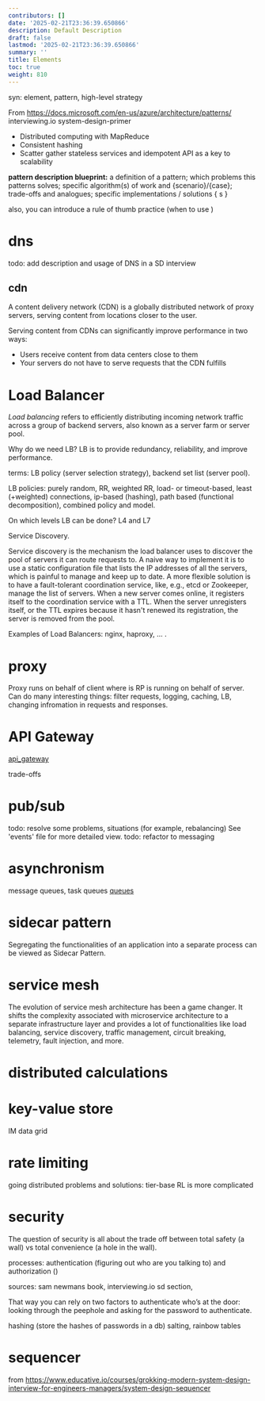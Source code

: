 ```yaml
---
contributors: []
date: '2025-02-21T23:36:39.650866'
description: Default Description
draft: false
lastmod: '2025-02-21T23:36:39.650866'
summary: ''
title: Elements
toc: true
weight: 810
---
```


syn: element, pattern, high-level strategy

From
https://docs.microsoft.com/en-us/azure/architecture/patterns/
interviewing.io
system-design-primer

-   Distributed computing with MapReduce
-   Consistent hashing
-   Scatter gather
stateless services and idempotent API as a key to scalability


**pattern description blueprint:**
a definition of a pattern;
which problems this patterns solves; 
specific algorithm(s) of work and {scenario}/{case};  
trade-offs and analogues;
specific implementations / solutions { s }

also, you can introduce a rule of thumb practice (when to use )


# dns

todo: add description and usage of DNS in a SD interview

## cdn

A content delivery network (CDN) is a globally distributed network of proxy servers, serving content from locations closer to the user.

Serving content from CDNs can significantly improve performance in two ways:
- Users receive content from data centers close to them
- Your servers do not have to serve requests that the CDN fulfills


# Load Balancer

_Load balancing_ refers to efficiently distributing incoming network traffic across a group of backend servers, also known as a server farm or server pool.

Why do we need LB?
LB is to provide redundancy, reliability, and improve performance.

terms: LB policy (server selection strategy), backend set list (server pool). 

LB policies: purely random, RR, weighted RR, load- or timeout-based, least (+weighted) connections, ip-based (hashing), path based (functional decomposition), combined policy and model. 

On which levels LB can be done? L4 and L7

Service Discovery. 

Service discovery is the mechanism the load balancer uses to discover the pool of servers it can route requests to. A naive way to implement it is to use a static configuration file that lists the IP addresses of all the servers, which is painful to manage and keep up to date. A more flexible solution is to have a fault-tolerant coordination service, like, e.g., etcd or Zookeeper, manage the list of servers. When a new server comes online, it registers itself to the coordination service with a TTL. When the server unregisters itself, or the TTL expires because it hasn't renewed its registration, the server is removed from the pool.

Examples of Load Balancers: nginx, haproxy, ... . 

# proxy

Proxy runs on behalf of client where is RP is running on behalf of server. Can do many interesting things: filter requests, logging, caching, LB, changing infromation in requests and responses. 

# API Gateway

[api_gateway](system-design/elements/api_gateway.md)

trade-offs

# pub/sub

todo: resolve some problems, situations (for example, rebalancing)
See 'events' file for more detailed view. 
todo: refactor to messaging


# asynchronism
message queues, task queues
[queues](system-design/topics/queues.md)


# sidecar pattern
Segregating the functionalities of an application into a separate process can be viewed as Sidecar Pattern. 

# service mesh

The evolution of service mesh architecture has been a game changer. It shifts the complexity associated with microservice architecture to a separate infrastructure layer and provides a lot of functionalities like load balancing, service discovery, traffic management, circuit breaking, telemetry, fault injection, and more.


# distributed calculations


# key-value store



IM data grid

# rate limiting
going distributed problems and solutions:
tier-base RL is more complicated

# security

The question of security is all about the trade off between total safety (a wall) vs total convenience (a hole in the wall).

processes: authentication (figuring out who are you talking to) and authorization ()

sources: sam newmans book, interviewing.io sd section, 


That way you can rely on two factors to authenticate who’s at the door: looking through the peephole and asking for the password to authenticate.

hashing (store the hashes of passwords in a db)
salting, rainbow tables

# sequencer

from https://www.educative.io/courses/grokking-modern-system-design-interview-for-engineers-managers/system-design-sequencer